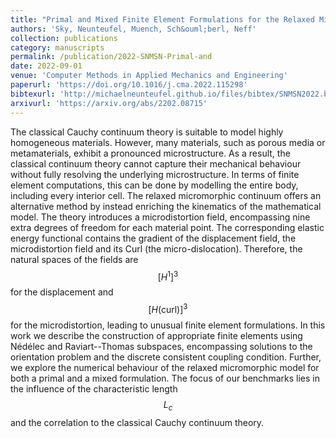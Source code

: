 ```yaml
---
title: "Primal and Mixed Finite Element Formulations for the Relaxed Micromorphic Model"
authors: 'Sky, Neunteufel, Muench, Sch&ouml;berl, Neff'
collection: publications
category: manuscripts
permalink: /publication/2022-SNMSN-Primal-and
date: 2022-09-01
venue: 'Computer Methods in Applied Mechanics and Engineering'
paperurl: 'https://doi.org/10.1016/j.cma.2022.115298'
bibtexurl: 'http://michaelneunteufel.github.io/files/bibtex/SNMSN2022.bib'
arxivurl: 'https://arxiv.org/abs/2202.08715'
---
```

The classical Cauchy continuum theory is suitable to model highly homogeneous materials. However, many materials, such as porous media or metamaterials, exhibit a pronounced microstructure. As a result, the classical continuum theory cannot capture their mechanical behaviour without fully resolving the underlying microstructure. In terms of finite element computations, this can be done by modelling the entire body, including every interior cell. The relaxed micromorphic continuum offers an alternative method by instead enriching the kinematics of the mathematical model. The theory introduces a microdistortion field, encompassing nine extra degrees of freedom for each material point. The corresponding elastic energy functional contains the gradient of the displacement field, the microdistortion field and its Curl (the micro-dislocation). Therefore, the natural spaces of the fields are $$[H^1]^3$$ for the displacement and $$[H(\mathrm{curl})]^3$$ for the microdistortion, leading to unusual finite element formulations. In this work we describe the construction of appropriate finite elements using N&eacute;d&eacute;lec and Raviart--Thomas subspaces, encompassing solutions to the orientation problem and the discrete consistent coupling condition. Further, we explore the numerical behaviour of the relaxed micromorphic model for both a primal and a mixed formulation. The focus of our benchmarks lies in the influence of the characteristic length $$L_c$$ and the correlation to the classical Cauchy continuum theory.